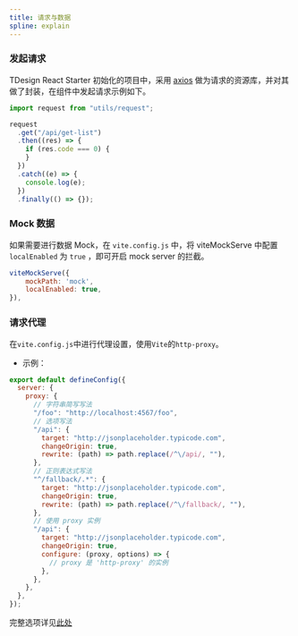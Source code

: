 ```yaml
---
title: 请求与数据
spline: explain
---
```


### 发起请求

TDesign React Starter 初始化的项目中，采用 [axios](https://github.com/axios/axios) 做为请求的资源库，并对其做了封装，在组件中发起请求示例如下。

```js
import request from "utils/request";

request
  .get("/api/get-list")
  .then((res) => {
    if (res.code === 0) {
    }
  })
  .catch((e) => {
    console.log(e);
  })
  .finally(() => {});
```

### Mock 数据

如果需要进行数据 Mock，在 `vite.config.js` 中，将 viteMockServe 中配置 `localEnabled` 为 `true` ，即可开启 mock server 的拦截。

```js
viteMockServe({
    mockPath: 'mock',
    localEnabled: true,
}),
```

### 请求代理

在`vite.config.js`中进行代理设置，使用`Vite`的`http-proxy`。

- 示例：

```js
export default defineConfig({
  server: {
    proxy: {
      // 字符串简写写法
      "/foo": "http://localhost:4567/foo",
      // 选项写法
      "/api": {
        target: "http://jsonplaceholder.typicode.com",
        changeOrigin: true,
        rewrite: (path) => path.replace(/^\/api/, ""),
      },
      // 正则表达式写法
      "^/fallback/.*": {
        target: "http://jsonplaceholder.typicode.com",
        changeOrigin: true,
        rewrite: (path) => path.replace(/^\/fallback/, ""),
      },
      // 使用 proxy 实例
      "/api": {
        target: "http://jsonplaceholder.typicode.com",
        changeOrigin: true,
        configure: (proxy, options) => {
          // proxy 是 'http-proxy' 的实例
        },
      },
    },
  },
});
```

完整选项详见[此处](https://github.com/http-party/node-http-proxy#options)
